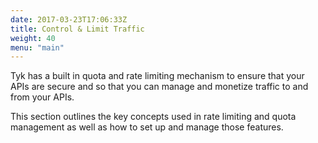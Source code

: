 ```yaml
---
date: 2017-03-23T17:06:33Z
title: Control & Limit Traffic
weight: 40
menu: "main"
---
```


Tyk has a built in quota and rate limiting mechanism to ensure that your APIs are secure and so that you can manage and monetize traffic to and from your APIs.

This section outlines the key concepts used in rate limiting and quota management as well as how to set up and manage those features.